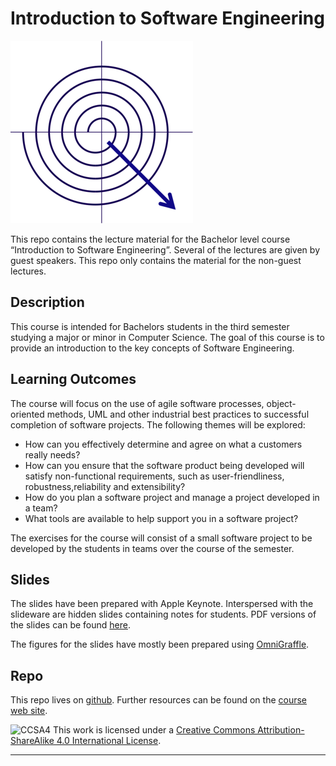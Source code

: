 # Introduction to Software Engineering

![Postscript](Figures/spiral.png)

This repo contains the lecture material for the Bachelor level course “Introduction to Software Engineering”.
Several of the lectures are given by guest speakers. This repo only contains the material for the non-guest lectures.

## Description

This course is intended for Bachelors students in the third semester studying a major or minor in Computer Science. The goal of this course is to provide an introduction to the key concepts of Software Engineering.

## Learning Outcomes

The course will focus on the use of agile software processes, object-oriented methods, UML and other industrial best practices to successful completion of software projects. The following themes will be explored:

- How can you effectively determine and agree on what a customers really needs?
- How can you ensure that the software product being developed will satisfy non-functional requirements, such as user-friendliness, robustness,reliability and extensibility?
- How do you plan a software project and manage a project developed in a team?
- What tools are available to help support you in a software project?

The exercises for the course will consist of a small software project to be developed by the students in teams over the course of the semester.

## Slides

The slides have been prepared with Apple Keynote. Interspersed with the slideware are hidden slides containing notes for students. PDF versions of the slides can be found [here](http://scg.unibe.ch/download/lectures/ese/).

The figures for the slides have mostly been prepared using [OmniGraffle](https://www.omnigroup.com/omnigraffle/).

## Repo

This repo lives on [github](https://github.com/onierstrasz/course-intro-se).
Further resources can be found on the [course web site](http://scg.unibe.ch/teaching/ese).

![CCSA4](https://licensebuttons.net/l/by-sa/3.0/88x31.png)
This work is licensed under a [Creative Commons Attribution-ShareAlike 4.0 International License](http://creativecommons.org/licenses/by-sa/4.0/).

---
